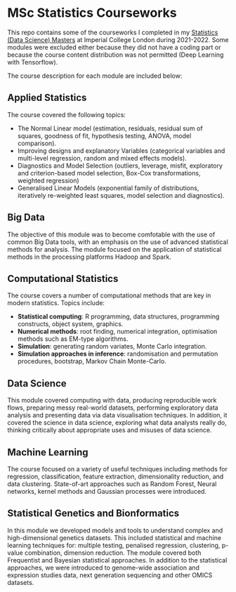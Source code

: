 # MSc Statistics Courseworks

 This repo contains some of the courseworks I completed in my [Statistics (Data Science) Masters](https://www.imperial.ac.uk/study/pg/mathematics/statistics/) at Imperial College London during 2021-2022. Some modules were excluded either because they did not have a coding part or because the course content distribution was not permitted (Deep Learning with Tensorflow). 
 
 The course description for each module are included below:

 ## Applied Statistics
The course covered the following topics:
- The Normal Linear model (estimation, residuals, residual sum of squares, goodness of fit,
hypothesis testing, ANOVA, model comparison).
- Improving designs and explanatory Variables (categorical variables and multi-level
regression, random and mixed effects models).
- Diagnostics and Model Selection (outliers, leverage, misfit, exploratory and criterion-based
model selection, Box-Cox transformations, weighted regression)
- Generalised Linear Models (exponential family of distributions, iteratively re-weighted least
squares, model selection and diagnostics).

## Big Data
The objective of this module was to become comfotable with the use of common Big Data tools, with an emphasis on the use of advanced statistical methods for analysis. The module focused on the application of statistical methods in the processing platforms Hadoop and Spark.


## Computational Statistics
The course covers a number of computational methods that are key in modern statistics. Topics include:
- **Statistical computing**: R programming, data structures, programming constructs, object system, graphics.
- **Numerical methods**: root finding, numerical integration, optimisation methods such as EM-type algorithms.
- **Simulation**: generating random variates, Monte Carlo integration.
- **Simulation approaches in inference**: randomisation and permutation procedures, bootstrap, Markov Chain Monte-Carlo.

## Data Science
This module covered computing with data, producing reproducible work flows, preparing messy real-world datasets, performing exploratory data analysis and presenting data via data visualisation techniques. In addition, it covered the science in data science, exploring what data analysts really do, thinking critically about appropriate uses and misuses of data science.

## Machine Learning
The course focused on a variety of useful techniques including methods for regression, classification, feature extraction, dimensionality reduction, and data clustering. State-of-art approaches such as Random Forest, Neural networks, kernel methods and Gaussian processes were introduced.

## Statistical Genetics and Bionformatics
In this module we developed models and tools to understand complex and high-dimensional genetics datasets. This included statistical and machine learning techniques for: multiple testing, penalised regression, clustering, p-value combination, dimension reduction. The module covered both Frequentist and Bayesian statistical approaches. In addition to the statistical approaches, we were introduced to genome-wide association and expression studies data, next generation sequencing and other OMICS datasets.

